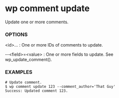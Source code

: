 # wp comment update

Update one or more comments.

### OPTIONS

&lt;id&gt;...
: One or more IDs of comments to update.

\--&lt;field&gt;=&lt;value&gt;
: One or more fields to update. See wp_update_comment().

### EXAMPLES

    # Update comment.
    $ wp comment update 123 --comment_author='That Guy'
    Success: Updated comment 123.


